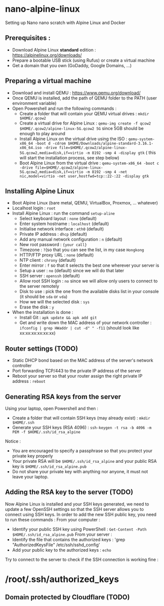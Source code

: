 # nano-alpine-linux

Setting up Nano nano scratch with Alpine Linux and Docker

## Prerequisites :

- Download Alpine Linux **standard** edition : https://alpinelinux.org/downloads/
- Prepare a bootable USB stick (using Rufus) or create a virtual machine
- Get a domain that you own (GoDaddy, Google Domains, ...)

## Preparing a virtual machine

- Download and install QEMU : https://www.qemu.org/download/
- Once QEMU is installed, add the path of QEMU folder to the PATH (user environment variable)
- Open Powershell and run the following commands :
    - Create a folder that will contain your QEMU virtual drives : `mkdir $HOME/.qcow2`
    - Create a virtual drive for Alpine Linux : `qemu-img create -f qcow2 $HOME/.qcow2/alpine-linux-5G.qcow2 5G` since
      5GB should be enough to play around
    - Install Alpine Linux on the virtual drive using the
      ISO : `qemu-system-x86_64 -boot d -cdrom $HOME/Downloads/alpine-standard-3.16.1-x86_64.iso -drive file=$HOME/.qcow2/alpine-linux-5G.qcow2,media=disk,if=virtio -m 8192 -smp 4 -display gtk` (
      this will start the installation process, see step below)
    - Boot Alpine Linux from the virtual
      drive : `qemu-system-x86_64 -boot c -drive file=$HOME/.qcow2/alpine-linux-5G.qcow2,media=disk,if=virtio -m 8192 -smp 4 -net nic,model=virtio -net user,hostfwd=tcp::22-:22 -display gtk`

## Installing Alpine Linux

- Boot Alpine Linux (bare metal, QEMU, VirtualBox, Proxmox, ... whatever)
- Localhost login : `root`
- Install Alpine Linux : run the command `setup-aline`
    - Select keyboard layout : `none` (default)
    - Enter system hostname : `localhost` (default)
    - Initialise network interface : `eth0` (default)
    - Private IP address : `dhcp` (default)
    - Add any manual network configuration : `n` (default)
    - New root password : `{your call}`
    - Timezone : `?`(so that you can see the list, in my case `Hongkong`
    - HTTP/FTP proxy URL : `none` (default)
    - NTP client : `chrony` (default)
    - Enter mirror : `f` so that it selects the best one wherever your server is
    - Setup a user : `no` (default) since we will do that later
    - SSH server : `openssh` (default)
    - Allow root SSH login : `no` since we will allow only users to connect to the server remotely
    - Disk to use : pick the one from the available disks list in your console (it should be `sda` or `vda`)
    - How we will the selected disk : `sys`
    - Erase the disk : `y`
- When the installation is done :
    - Install Git : `apk update && apk add git`
    - Get and write down the MAC address of your network controller : `ifconfig | grep HWaddr | cut -d" " -f11` (should
      look like xx:xx:xx:xx:xx:xx)

## Router settings (TODO)

- Static DHCP bond based on the MAC address of the server's network controller
- Port forwarding TCP/443 to the private IP address of the server
- Reboot your server so that your router assign the right private IP address : `reboot`

## Generating RSA keys from the server

Using your laptop, open Powershell and then :

- Create a folder that will contain SSH keys (may already exist) : `mkdir $HOME/.ssh`
- Generate your SSH keys (RSA 4096) : `ssh-keygen -t rsa -b 4096 -m PEM -f $HOME/.ssh/id_rsa_alpine`

Notice :

- You are encouraged to specify a passphrase so that you protect your private key properly
- Your private RSA will be `$HOME/.ssh/id_rsa_alpine` and your public RSA key is `$HOME/.ssh/id_rsa_alpine.pub`
- Do not share your private key with anything nor anyone, it must not leave your laptop.

## Adding the RSA key to the server (TODO)

Now Alpine Linux is installed and your SSH keys generated, we need to update a few OpenSSH settings so that the SSH
server allows you to connect using SSH keys. In order to add the new SSH public key, you need to run these commands :
From your computer :

- Identify your public SSH key using PowerShell : `Get-Content -Path $HOME/.ssh/id_rsa_alpine.pub`
  From your server :
- Identify the file that contains the authorized keys : 'grep "AuthorizedKeysFile" /etc/ssh/sshd_config'
- Add your public key to the authorized keys : `echo `

Try to connect to the server to check if the SSH connection is working fine :

# /root/.ssh/authorized_keys

## Domain protected by Cloudflare (TODO)



